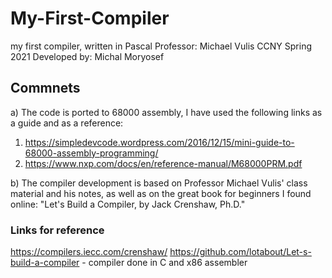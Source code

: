 # My-First-Compiler
 my first compiler, written in Pascal
 Professor: Michael Vulis 
 CCNY Spring 2021
 Developed by: Michal Moryosef

## Commnets
a) The code is ported to 68000 assembly, I have used the following links as a guide and as a reference:
 1. https://simpledevcode.wordpress.com/2016/12/15/mini-guide-to-68000-assembly-programming/
 2. https://www.nxp.com/docs/en/reference-manual/M68000PRM.pdf

b) The compiler development is based on Professor Michael Vulis' class material and his notes, as well as on the great book for beginners I found online:
"Let's Build a Compiler, by Jack Crenshaw, Ph.D."

### Links for reference
https://compilers.iecc.com/crenshaw/
https://github.com/lotabout/Let-s-build-a-compiler - compiler done in C and x86 assembler

